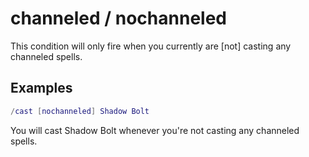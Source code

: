 # channeled / nochanneled

This condition will only fire when you currently are [not] casting any
channeled spells.

## Examples

```lua
/cast [nochanneled] Shadow Bolt
```

You will cast Shadow Bolt whenever you're not casting any channeled spells.
